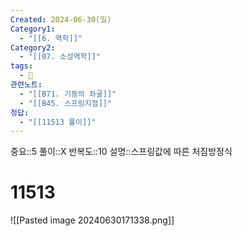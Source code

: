 ```yaml
---
Created: 2024-06-30(일)
Category1:
  - "[[6. 역학]]"
Category2:
  - "[[07. 소성역학]]"
tags:
  - 🧮
관련노트:
  - "[[B71. 기둥의 좌굴]]"
  - "[[B45. 스프링지점]]"
정답:
  - "[[11513 풀이]]"
---
```

중요::5
풀이::X
반복도::10
설명::스프링값에 따른 처짐방정식
#  11513
![[Pasted image 20240630171338.png]]

